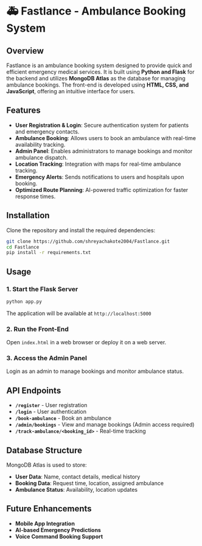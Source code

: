 # 🚑 Fastlance - Ambulance Booking System

## Overview
Fastlance is an ambulance booking system designed to provide quick and efficient emergency medical services. It is built using **Python and Flask** for the backend and utilizes **MongoDB Atlas** as the database for managing ambulance bookings. The front-end is developed using **HTML, CSS, and JavaScript**, offering an intuitive interface for users.

## Features
- **User Registration & Login**: Secure authentication system for patients and emergency contacts.
- **Ambulance Booking**: Allows users to book an ambulance with real-time availability tracking.
- **Admin Panel**: Enables administrators to manage bookings and monitor ambulance dispatch.
- **Location Tracking**: Integration with maps for real-time ambulance tracking.
- **Emergency Alerts**: Sends notifications to users and hospitals upon booking.
- **Optimized Route Planning**: AI-powered traffic optimization for faster response times.

## Installation
Clone the repository and install the required dependencies:
```bash
git clone https://github.com/shreyachakote2004/Fastlance.git
cd Fastlance
pip install -r requirements.txt
```

## Usage
### 1. Start the Flask Server
```bash
python app.py
```
The application will be available at `http://localhost:5000`

### 2. Run the Front-End
Open `index.html` in a web browser or deploy it on a web server.

### 3. Access the Admin Panel
Login as an admin to manage bookings and monitor ambulance status.

## API Endpoints
- **`/register`** - User registration
- **`/login`** - User authentication
- **`/book-ambulance`** - Book an ambulance
- **`/admin/bookings`** - View and manage bookings (Admin access required)
- **`/track-ambulance/<booking_id>`** - Real-time tracking

## Database Structure
MongoDB Atlas is used to store:
- **User Data**: Name, contact details, medical history
- **Booking Data**: Request time, location, assigned ambulance
- **Ambulance Status**: Availability, location updates

## Future Enhancements
- **Mobile App Integration**
- **AI-based Emergency Predictions**
- **Voice Command Booking Support**


